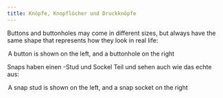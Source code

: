 ```yaml
---
title: Knöpfe, Knopflöcher und Druckknöpfe
---
```


Buttons and buttonholes may come in different sizes, but always have the same shape that represents how they look in real life:

<Legend part="buttons">
A button is shown on the left, and a buttonhole on the right
</Legend>

Snaps haben einen -Stud und Sockel Teil und sehen auch wie das echte aus:

<Legend part="snaps">
A snap stud is shown on the left, and a snap socket on the right
</Legend>
